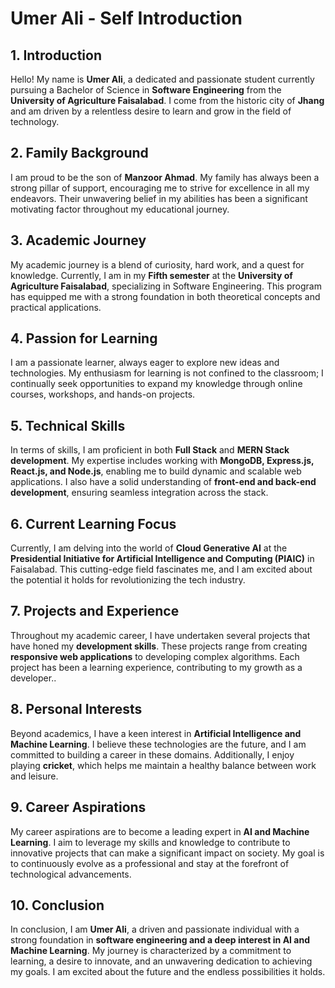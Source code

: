# Umer Ali - Self Introduction

## 1. Introduction

Hello! My name is **Umer Ali**, a dedicated and passionate student currently pursuing a Bachelor of Science in **Software Engineering** from the **University of Agriculture Faisalabad**. I come from the historic city of **Jhang** and am driven by a relentless desire to learn and grow in the field of technology.

## 2. Family Background

I am proud to be the son of **Manzoor Ahmad**. My family has always been a strong pillar of support, encouraging me to strive for excellence in all my endeavors. Their unwavering belief in my abilities has been a significant motivating factor throughout my educational journey.

## 3. Academic Journey

My academic journey is a blend of curiosity, hard work, and a quest for knowledge. Currently, I am in my **Fifth semester** at the **University of Agriculture Faisalabad**, specializing in Software Engineering. This program has equipped me with a strong foundation in both theoretical concepts and practical applications.

## 4. Passion for Learning

I am a passionate learner, always eager to explore new ideas and technologies. My enthusiasm for learning is not confined to the classroom; I continually seek opportunities to expand my knowledge through online courses, workshops, and hands-on projects.

## 5. Technical Skills

In terms of skills, I am proficient in both **Full Stack** and **MERN Stack development**. My expertise includes working with **MongoDB, Express.js, React.js, and Node.js**, enabling me to build dynamic and scalable web applications. I also have a solid understanding of **front-end and back-end development**, ensuring seamless integration across the stack.

## 6. Current Learning Focus

Currently, I am delving into the world of **Cloud Generative AI** at the **Presidential Initiative for Artificial Intelligence and Computing (PIAIC)** in Faisalabad. This cutting-edge field fascinates me, and I am excited about the potential it holds for revolutionizing the tech industry.

## 7. Projects and Experience

Throughout my academic career, I have undertaken several projects that have honed my **development skills**. These projects range from creating **responsive web applications** to developing complex algorithms. Each project has been a learning experience, contributing to my growth as a developer..

## 8. Personal Interests

Beyond academics, I have a keen interest in **Artificial Intelligence and Machine Learning**. I believe these technologies are the future, and I am committed to building a career in these domains. Additionally, I enjoy playing **cricket**, which helps me maintain a healthy balance between work and leisure.

## 9. Career Aspirations

My career aspirations are to become a leading expert in **AI and Machine Learning**. I aim to leverage my skills and knowledge to contribute to innovative projects that can make a significant impact on society. My goal is to continuously evolve as a professional and stay at the forefront of technological advancements.

## 10. Conclusion

In conclusion, I am **Umer Ali**, a driven and passionate individual with a strong foundation in **software engineering and a deep interest in AI and Machine Learning**. My journey is characterized by a commitment to learning, a desire to innovate, and an unwavering dedication to achieving my goals. I am excited about the future and the endless possibilities it holds.
